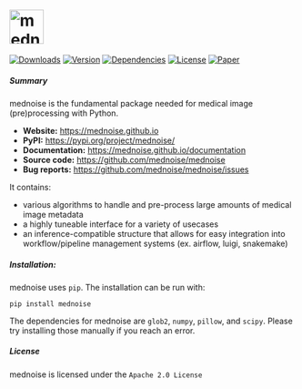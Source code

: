 # <img alt="mednoise" src="https://mednoise.github.io/_static/logo.png" height="60">

[![Downloads](https://img.shields.io/pypi/dm/mednoise?color=blue&style=flat-square)](https://pypistats.org/packages/mednoise)
[![Version](https://img.shields.io/pypi/v/mednoise?color=orange&label=version&style=flat-square)](https://pypi.org/project/mednoise/)
[![Dependencies](https://img.shields.io/requires/github/mednoise/mednoise?label=dependencies&style=flat-square)](https://pypi.org/project/mednoise/)
[![License](https://img.shields.io/github/license/mednoise/mednoise?color=red&label=license&style=flat-square)](https://github.com/mednoise/mednoise/blob/main/LICENSE)
[![Paper](https://img.shields.io/badge/JOSS-Submitted-blueviolet?style=flat-square)](https://joss.theoj.org/papers/e334cd1cbcdde8c9aa37254eb5c6bfec/)



##### Summary 

mednoise is the fundamental package needed for medical image (pre)processing with Python.

- **Website:** https://mednoise.github.io
- **PyPI:** https://pypi.org/project/mednoise/
- **Documentation:** https://mednoise.github.io/documentation
- **Source code:** https://github.com/mednoise/mednoise
- **Bug reports:** https://github.com/mednoise/mednoise/issues

It contains:
- various algorithms to handle and pre-process large amounts of medical image metadata
- a highly tuneable interface for a variety of  usecases
- an inference-compatible structure that allows for easy integration into workflow/pipeline management systems (ex. airflow, luigi, snakemake)

##### Installation:

mednoise uses `pip`.  The installation can be run with:

    pip install mednoise
    
The dependencies for mednoise are  `glob2`, `numpy`, `pillow`, and `scipy`. Please try installing those manually if you reach an error.
   
##### License

mednoise is licensed under the `Apache 2.0 License`

